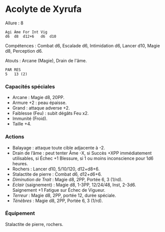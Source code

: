 # Acolyte de Xyrufa

Allure : 8

	Agi	Âme	For	Int	Vig
	d6	d8	d12+6	d6	d10

Compétences : Combat d6, Escalade d6, Intimidation d6, Lancer d10, Magie d8, Perception d6.


Atouts : Arcane (Magie), Drain de l'âme.

	PAR	RES
	5	13 (2)

### Capacités spéciales
- Arcane : Magie d8, 20PP.
- Armure +2 : peau épaisse.
- Grand : attaque adverse +2.
- Faiblesse (Feu) : subit dégâts Feu x2.
- Immunité (Froid).
- Taille +4.

### Actions
- Balayage : attaque toute cible adjacente à -2.
- Drain de l’âme : peut tenter Âme -X, si Succès +XPP immédiatement utilisables, si Échec +1 Blessure, si 1 ou moins inconscience pour 1d6 heures.
- Rochers : Lancer d10, 5/10/120, d12+d8+6.
- Stalactite de pierre : Combat d6, d12+d6+6.
- _Diminution de Trait_ : Magie d8, 2PP, Portée 6, 3 (1/rd).
- _Eclair_ (saignement) : Magie d8, 1-3PP, 12/24/48, Inst, 2-3d6. Saignement +1 Fatigue sur Échec de Vigueur.
- _Terreur_ : Magie d8, 2PP, portée 12, durée spéciale.
- _Ténèbres_ : Magie d8, 2PP, Portée 6, 3 (1/rd).

### Équipement
Stalactite de pierre, rochers.
